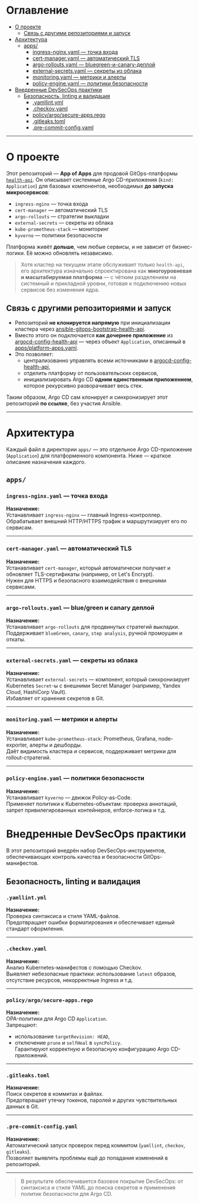 # Оглавление

- [О проекте](#о-проекте)  
  - [Связь с другими репозиториями и запуск](#связь-с-другими-репозиториями-и-запуск)  
- [Архитектура](#архитектура)  
  - [apps/](#apps)  
    - [ingress-nginx.yaml — точка входа](#ingress-nginxyaml--точка-входа)  
    - [cert-manager.yaml — автоматический TLS](#cert-manageryaml--автоматический-tls)  
    - [argo-rollouts.yaml — bluegreen-и-canary-деплой](#argo-rolloutsyaml--bluegreen-и-canary-деплой)  
    - [external-secrets.yaml — секреты из облака](#external-secretsyaml--секреты-из-облака)  
    - [monitoring.yaml — метрики и алерты](#monitoringyaml--метрики-и-алерты)  
    - [policy-engine.yaml — политики безопасности](#policy-engineyaml--политики-безопасности)  
- [Внедренные DevSecOps практики](#внедренные-devsecops-практики)  
  - [Безопасность, linting и валидация](#безопасность-linting-и-валидация)  
    - [.yamllint.yml](#yamllintyml)  
    - [.checkov.yaml](#checkovyaml)  
    - [policy/argo/secure-apps.rego](#policyargosecure-appsrego)  
    - [.gitleaks.toml](#gitleakstoml)  
    - [.pre-commit-config.yaml](#pre-commit-configyaml)  

---

# О проекте

Этот репозиторий — **App of Apps** для продовой GitOps-платформы [`health-api`](https://github.com/vikgur/health-api-for-microservice-stack). Он описывает системные Argo CD-приложения (`kind: Application`) для базовых компонентов, необходимых **до запуска микросервисов**:

- `ingress-nginx` — точка входа  
- `cert-manager` — автоматический TLS  
- `argo-rollouts` — стратегии выкладки  
- `external-secrets` — секреты из облака  
- `kube-prometheus-stack` — мониторинг  
- `kyverno` — политики безопасности  

Платформа живёт **дольше**, чем любые сервисы, и не зависит от бизнес-логики. Её можно обновлять независимо.

> Хотя кластер на текущем этапе обслуживает только `health-api`, его архитектура изначально спроектирована как **многоуровневая и масштабируемая платформа** — с чётким разделением на системный и прикладной уровни, готовая к подключению новых сервисов без изменения ядра.

## Связь с другими репозиториями и запуск

- Репозиторий **не клонируется напрямую** при инициализации кластера через [ansible-gitops-bootstrap-health-api](https://github.com/vikgur/ansible-gitops-bootstrap-health-api).
- Вместо этого он подключается **как дочернее приложение** из [argocd-config-health-api](https://github.com/Vikgur/argocd-config-health-api) — через объект `Application`, описанный в [apps/platform-apps.yaml](https://github.com/Vikgur/argocd-config-health-api/-/blob/main/apps/platform-apps.yaml).
- Это позволяет:
  - централизованно управлять всеми источниками в [argocd-config-health-api](https://github.com/Vikgur/argocd-config-health-api),
  - отделить платформу от пользовательских сервисов,
  - инициализировать Argo CD **одним единственным приложением**, которое рекурсивно разворачивает весь стек.

Таким образом, Argo CD сам клонирует и синхронизирует этот репозиторий **по ссылке**, без участия Ansible.

---

# Архитектура

Каждый файл в директории `apps/` — это отдельное Argo CD-приложение (`Application`) для платформенного компонента. Ниже — краткое описание назначения каждого.

## `apps/`

### `ingress-nginx.yaml` — точка входа

**Назначение:**  
Устанавливает `ingress-nginx` — главный Ingress-контроллер.  
Обрабатывает внешний HTTP/HTTPS трафик и маршрутизирует его по сервисам.

---

### `cert-manager.yaml` — автоматический TLS

**Назначение:**  
Устанавливает `cert-manager`, который автоматически получает и обновляет TLS-сертификаты (например, от Let's Encrypt).  
Нужен для HTTPS и безопасного взаимодействия с внешними сервисами.

---

### `argo-rollouts.yaml` — blue/green и canary деплой

**Назначение:**  
Устанавливает `argo-rollouts` для продвинутых стратегий выкладки.  
Поддерживает `blueGreen`, `canary`, `step analysis`, ручной промоушен и откаты.

---

### `external-secrets.yaml` — секреты из облака

**Назначение:**  
Устанавливает `external-secrets` — компонент, который синхронизирует Kubernetes `Secret`-ы с внешними Secret Manager (например, Yandex Cloud, HashiCorp Vault).  
Избавляет от хранения секретов в Git.

---

### `monitoring.yaml` — метрики и алерты

**Назначение:**  
Устанавливает `kube-prometheus-stack`: Prometheus, Grafana, node-exporter, алерты и дешборды.  
Даёт видимость кластера и сервисов, поддерживает метрики для rollout-стратегий.

---

### `policy-engine.yaml` — политики безопасности

**Назначение:**  
Устанавливает `kyverno` — движок Policy-as-Code.  
Применяет политики к Kubernetes-объектам: проверка аннотаций, запрет привилегированных контейнеров, enforce-логика и т.д.

# Внедренные DevSecOps практики

В этот репозиторий внедрён набор DevSecOps-инструментов, обеспечивающих контроль качества и безопасности GitOps-манифестов.

## Безопасность, linting и валидация

### `.yamllint.yml`

**Назначение:**  
Проверка синтаксиса и стиля YAML-файлов.  
Предотвращает ошибки форматирования и обеспечивает единый стандарт оформления.

---

### `.checkov.yaml`

**Назначение:**  
Анализ Kubernetes-манифестов с помощью Checkov.  
Выявляет небезопасные практики: использование `latest` образов, отсутствие ресурсов, некорректные Ingress и т.д.

---

### `policy/argo/secure-apps.rego`

**Назначение:**  
OPA-политики для Argo CD `Application`.  
Запрещают:  
- использование `targetRevision: HEAD`,  
- отключение `prune` и `selfHeal` в `syncPolicy`.  
Гарантируют корректную и безопасную конфигурацию Argo CD-приложений.

---

### `.gitleaks.toml`

**Назначение:**  
Поиск секретов в коммитах и файлах.  
Предотвращает утечку токенов, паролей и других чувствительных данных в Git.

---

### `.pre-commit-config.yaml`

**Назначение:**  
Автоматический запуск проверок перед коммитом (`yamllint`, `checkov`, `gitleaks`).  
Позволяет выявлять проблемы ещё до попадания изменений в репозиторий.

---

> В результате обеспечивается базовое покрытие DevSecOps: от синтаксиса и стиля YAML до поиска секретов и применения политик безопасности для Argo CD.
